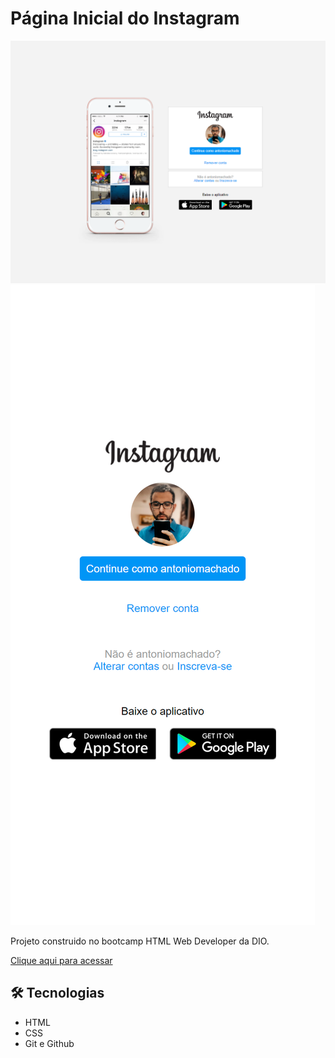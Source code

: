 # Página Inicial do Instagram

![preview](/preview_desktop.png)
![previwe](/preview_mobile.png)

Projeto construido no bootcamp HTML Web Developer da DIO.

[Clique aqui para acessar](https://antonio21machado.github.io/Pagina-Inicial-Instagram/)

## 🛠 Tecnologias

- HTML
- CSS
- Git e Github